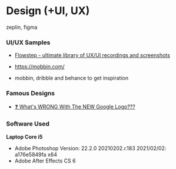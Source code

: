 # Design (+UI, UX)
zeplin, figma

### UI/UX Samples
- [Flowstep - ultimate library of UX/UI recordings and screenshots](https://flowstep.design/)

- https://mobbin.com/
- mobbin, dribble and behance to get inspiration

### Famous Designs
- [❓ What's WRONG With The NEW Google Logo???](https://www.youtube.com/watch?v=hV8hOLOC_Hk)

### Software Used

**Laptop Core i5**
- Adobe Photoshop Version: 22.2.0 20210202.r.183 2021/02/02: a176e5849fa  x64
- Adobe After Effects CS 6


